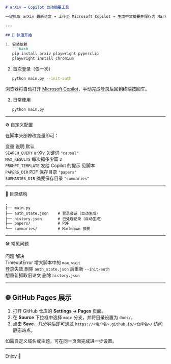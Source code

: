 ```markdown
# arXiv → Copilot 自动摘要工具

一键抓取 arXiv 最新论文 → 上传至 Microsoft Copilot → 生成中文摘要并保存为 Markdown。

---

## 🚀 快速开始

1. 安装依赖  
   ```bash
   pip install arxiv playwright pyperclip
   playwright install chromium
   ```

2. 首次登录（仅一次）  
   
```bash
   python main.py --init-auth
   ```

   浏览器将自动打开 [Microsoft Copilot](https://copilot.microsoft.com)，手动完成登录后回到终端按回车。

3. 日常使用  
   
```bash
   python main.py
   ```

---

⚙️ 自定义配置

在脚本头部修改变量即可：

变量    说明    默认    
`SEARCH_QUERY`    arXiv 关键词    `"causal"`    
`MAX_RESULTS`    每次抓多少篇    `2`    
`PROMPT_TEMPLATE`    发给 Copilot 的提示    见脚本    
`PAPERS_DIR`    PDF 保存目录    `"papers"`    
`SUMMARIES_DIR`    摘要保存目录    `"summaries"`    

---

📁 目录结构

```
.
├── main.py
├── auth_state.json    # 登录会话（自动生成）
├── history.json       # 已处理记录（自动生成）
├── papers/            # PDF
└── summaries/         # Markdown 摘要
```

---

🛠️ 常见问题

问题    解决    
TimeoutError    增大脚本中的 `max_wait`    
登录失效    删除 `auth_state.json` 后重新 `--init-auth`    
想重新抓取旧论文    删除 `history.json`    

---

## 🌐 GitHub Pages 展示

1. 打开 GitHub 仓库的 **Settings → Pages** 页面。
2. 在 **Source** 下拉框中选择 `main` 分支，并将目录设置为 `docs/`。
3. 点击 **Save**，几分钟后即可通过 `https://<用户名>.github.io/<仓库名>/` 访问静态站点。

如需自定义域名或主题，可在同一页面完成进一步设置。

---

Enjoy 🎉

```
